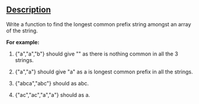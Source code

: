 ## [Description](https://leetcode.com/problems/longest-common-prefix/description/)

Write a function to find the longest common prefix string amongst an array of the string.


**For example:**

1. {"a","a","b"} should give "" as there is nothing common in all the 3 strings.

2. {"a","a"} should give "a" as a is longest common prefix in all the strings.

3. {"abca","abc"} should as abc.

4. {"ac","ac","a","a"} should as a.

